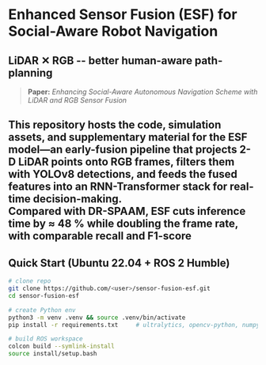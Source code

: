 # Enhanced Sensor Fusion (ESF) for Social-Aware Robot Navigation  
LiDAR ✕ RGB -- better human-aware path-planning
---

> **Paper:** *Enhancing Social-Aware Autonomous Navigation Scheme with LiDAR and RGB Sensor Fusion*  

This repository hosts the code, simulation assets, and supplementary material for the **ESF** model—an early-fusion pipeline that projects 2-D LiDAR points onto RGB frames, filters them with YOLOv8 detections, and feeds the fused features into an RNN-Transformer stack for real-time decision-making.  
Compared with DR-SPAAM, ESF cuts inference time by **≈ 48 %** while doubling the frame rate, with comparable recall and F1-score 
---

## Quick Start (Ubuntu 22.04 + ROS 2 Humble)

```bash
# clone repo
git clone https://github.com/<user>/sensor-fusion-esf.git
cd sensor-fusion-esf

# create Python env
python3 -m venv .venv && source .venv/bin/activate
pip install -r requirements.txt     # ultralytics, opencv-python, numpy, etc.

# build ROS workspace
colcon build --symlink-install
source install/setup.bash

